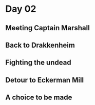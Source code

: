 # Day 02

## Meeting Captain Marshall

## Back to Drakkenheim

## Fighting the undead

## Detour to Eckerman Mill

## A choice to be made